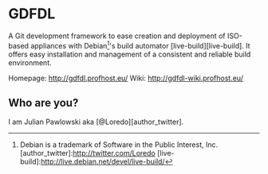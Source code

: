 GDFDL
=====

A Git development framework to ease creation and deployment of ISO-based
appliances with Debian[^1]'s build automator [live-build][live-build].
It offers easy installation and management of a consistent and reliable
build environment.

Homepage: http://gdfdl.profhost.eu/
Wiki: http://gdfdl-wiki.profhost.eu/


Who are you?
------------
I am Julian Pawlowski aka [@Loredo][author_twitter].


[^1]: Debian is a trademark of Software in the Public Interest, Inc.
[author_twitter]:http://twitter.com/Loredo
[live-build]:http://live.debian.net/devel/live-build/
